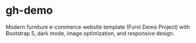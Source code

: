 # gh-demo
Modern furniture e-commerce website template (Furni Demo Project) with Bootstrap 5, dark mode, image optimization, and responsive design.
